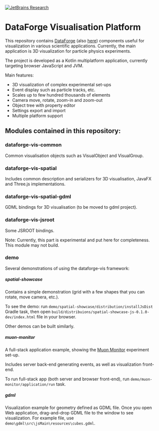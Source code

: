 [![JetBrains Research](https://jb.gg/badges/research.svg)](https://confluence.jetbrains.com/display/ALL/JetBrains+on+GitHub)

# DataForge Visualisation Platform

This repository contains [DataForge](http://npm.mipt.ru/dataforge/) 
(also [here](https://github.com/mipt-npm/dataforge-core)) components useful for visualization in
various scientific applications. Currently, the main application is 3D visualization for particle
physics experiments.

The project is developed as a Kotlin multiplatform application, currently 
targeting browser JavaScript and JVM.

Main features:
- 3D visualization of complex experimental set-ups
- Event display such as particle tracks, etc.
- Scales up to few hundred thousands of elements
- Camera move, rotate, zoom-in and zoom-out
- Object tree with property editor
- Settings export and import
- Multiple platform support
 

## Modules contained in this repository:


### dataforge-vis-common 

Common visualisation objects such as VisualObject and VisualGroup.


### dataforge-vis-spatial

Includes common description and serializers for 3D visualisation, JavaFX and Three.js implementations.


### dataforge-vis-spatial-gdml

GDML bindings for 3D visualisation (to be moved to gdml project).


### dataforge-vis-jsroot

Some JSROOT bindings. 

Note: Currently, this part is experimental and put here for completeness. This module may not build.


### demo

Several demonstrations of using the dataforge-vis framework:

##### spatial-showcase

Contains a simple demonstration (grid with a few shapes that you can rotate, move camera, etc.).
 
To see the demo: run `demo/spatial-showcase/distribution/installJsDist` Gradle task, then open
`build/distribuions/spatial-showcase-js-0.1.0-dev/index.html` file in your browser.

Other demos can be built similarly.  

##### muon-monitor

A full-stack application example, showing the 
[Muon Monitor](http://npm.mipt.ru/projects/physics.html#mounMonitor) experiment set-up.

Includes server back-end generating events, as well as visualization front-end. 

To run full-stack app (both server and browser front-end), run 
`demo/muon-monitor/application/run` task.

##### gdml

Visualization example for geometry defined as GDML file. Once you open Web application,
drag-and-drop GDML file to the window to see visualization. For example file, use 
`demo\gdml\src\jsMain\resources\cubes.gdml`.
